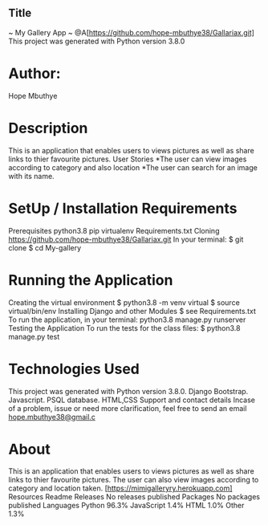 ## Title
~ My Gallery App ~
@A[https://github.com/hope-mbuthye38/Gallariax.git] This project was generated with Python version 3.8.0

# Author:
Hope Mbuthye

 # Description
This is an application that enables users to views pictures as well as share links to thier favourite pictures. User Stories
*The user can view images according to category and also location *The user can search for an image with its name.

 # SetUp / Installation Requirements
Prerequisites
python3.8
pip
virtualenv
Requirements.txt
Cloning https://github.com/hope-mbuthye38/Gallariax.git
In your terminal:
  $ git clone 
  $ cd My-gallery

 # Running the Application
Creating the virtual environment
$ python3.8 -m venv virtual
$ source virtual/bin/env
Installing Django and other Modules
  $ see Requirements.txt
To run the application, in your terminal:
  python3.8 manage.py runserver
Testing the Application
To run the tests for the class files:
  $ python3.8 manage.py test

 # Technologies Used
This project was generated with
Python version 3.8.0.
Django
Bootstrap.
Javascript.
PSQL database.
HTML,CSS
Support and contact details
Incase of a problem, issue or need more clarification, feel free to send an email hope.mbuthye38@gmail.c
# About
This is an application that enables users to views pictures as well as share links to thier favourite pictures. The user can also view images according to category and location taken.
[https://mimigalleryry.herokuapp.com]
Resources
Readme
Releases
No releases published
Packages
No packages published
Languages
Python 96.3%
JavaScript 1.4%
HTML 1.0%
Other 1.3%
